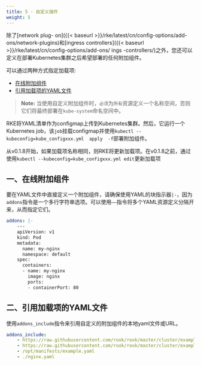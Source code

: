 ```yaml
---
title: 5 - 自定义插件
weight: 5
---
```


除了[network plug- on]({{< baseurl >}}/rke/latest/cn/config-options/add-ons/network-plugins)和[ingress controllers]({{< baseurl >}}/rke/latest/cn/config-options/add-ons/ ings -controllers/)之外，您还可以定义在部署Kubernetes集群之后希望部署的任何附加组件。

可以通过两种方式指定加载项:

- [在线附加组件](#一-在线附加组件)
- [引用加载项的YAML文件](#二-引用加载项的yaml文件)

> **Note:**  当使用自定义附加组件时，`必须`为`所有`资源定义一个名称空间，否则它们将最终部署在`kube-system`命名空间中。

RKE将YAML清单作为configmap上传到Kubernetes集群。然后，它运行一个Kubernetes job，该`job`挂载configmap并使用`kubectl --kubeconfig=kube_configxxx.yml  apply  -f`部署附加组件。

从v0.1.8开始，如果加载项名称相同，则RKE将更新加载项。在v0.1.8之前，通过使用`kubectl --kubeconfig=kube_configxxx.yml edit`更新加载项

## 一、在线附加组件

要在YAML文件中直接定义一个附加组件，请确保使用YAML的块指示器`|-`，因为`addons`指令是一个多行字符串选项。可以使用`——`指令将多个YAML资源定义分隔开来，从而指定它们。

```yaml
addons: |-
    ---
    apiVersion: v1
    kind: Pod
    metadata:
      name: my-nginx
      namespace: default
    spec:
      containers:
      - name: my-nginx
        image: nginx
        ports:
        - containerPort: 80
```

## 二、引用加载项的YAML文件

使用`addons_include`指令来引用自定义的附加组件的本地yaml文件或URL。

```yaml
addons_include:
    - https://raw.githubusercontent.com/rook/rook/master/cluster/examples/kubernetes/ceph/operator.yaml
    - https://raw.githubusercontent.com/rook/rook/master/cluster/examples/kubernetes/ceph/cluster.yaml
    - /opt/manifests/example.yaml
    - ./nginx.yaml
```
